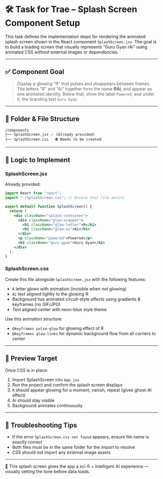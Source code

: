 # 🛠️ Task for Trae – Splash Screen Component Setup

This task defines the implementation steps for rendering the animated splash screen shown in the React component `SplashScreen.jsx`. The goal is to build a loading screen that visually represents "Guru Gyan rAi" using animated CSS without external images or dependencies.

---

## ✅ Component Goal

> Display a glowing "R" that pulses and disappears between frames. The letters "R" and "Ai" together form the name **RAi**, and appear as one animated identity. Below that, show the label `Powered`, and under it, the branding text `Guru Gyan`.

---

## 📁 Folder & File Structure

```
/components
├── SplashScreen.jsx ✅ (Already provided)
├── SplashScreen.css   ⛔ Needs to be created
```

---

## 🧠 Logic to Implement

### SplashScreen.jsx

Already provided:

```jsx
import React from "react";
import "./SplashScreen.css"; // Ensure this file exists

export default function SplashScreen() {
  return (
    <div className="splash-container">
      <div className="glow-wrapper">
        <h1 className="glow-letter">R</h1>
        <h1 className="glow-ai">Ai</h1>
      </div>
      <p className="powered">Powered</p>
      <h2 className="guru-gyan">Guru Gyan</h2>
    </div>
  );
}
```

### SplashScreen.css

Create this file alongside `SplashScreen.jsx` with the following features:

* `R` letter glows with animation (invisible when not glowing)
* `Ai` text aligned tightly to the glowing R
* Background has animated circuit-style effects using gradients & keyframes (no GIF/JPG)
* Text aligned center with neon-blue style theme

Use this animation structure:

* `@keyframes pulse-glow` for glowing effect of R
* `@keyframes glow-lines` for dynamic background flow from all corners to center

---

## 🎨 Preview Target

Once CSS is in place:

1. Import SplashScreen into `App.jsx`
2. Run the project and confirm the splash screen displays
3. `R` should appear glowing for a moment, vanish, repeat (gives ghost-AI effect)
4. Ai should stay visible
5. Background animates continuously

---

## 🔧 Troubleshooting Tips

* If the error `SplashScreen.css not found` appears, ensure file name is exactly correct
* Both files must be in the same folder for the import to resolve
* CSS should not import any external image assets

---

🧠 This splash screen gives the app a sci-fi + intelligent AI experience — visually setting the tone before data loads.
